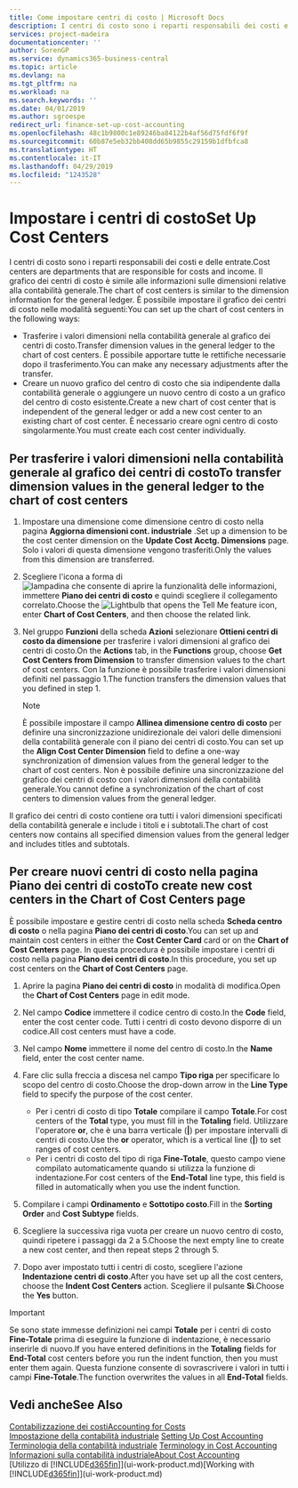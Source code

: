 ```yaml
---
title: Come impostare centri di costo | Microsoft Docs
description: I centri di costo sono i reparti responsabili dei costi e delle entrate. Il grafico dei centri di costo è simile alle informazioni sulle dimensioni relative alla contabilità generale.
services: project-madeira
documentationcenter: ''
author: SorenGP
ms.service: dynamics365-business-central
ms.topic: article
ms.devlang: na
ms.tgt_pltfrm: na
ms.workload: na
ms.search.keywords: ''
ms.date: 04/01/2019
ms.author: sgroespe
redirect_url: finance-set-up-cost-accounting
ms.openlocfilehash: 48c1b9800c1e89246ba84122b4af56d75fdf6f9f
ms.sourcegitcommit: 60b87e5eb32bb408dd65b9855c29159b1dfbfca8
ms.translationtype: HT
ms.contentlocale: it-IT
ms.lasthandoff: 04/29/2019
ms.locfileid: "1243528"
---
```

# <a name="set-up-cost-centers"></a><span data-ttu-id="6e63f-104">Impostare i centri di costo</span><span class="sxs-lookup"><span data-stu-id="6e63f-104">Set Up Cost Centers</span></span>
<span data-ttu-id="6e63f-105">I centri di costo sono i reparti responsabili dei costi e delle entrate.</span><span class="sxs-lookup"><span data-stu-id="6e63f-105">Cost centers are departments that are responsible for costs and income.</span></span> <span data-ttu-id="6e63f-106">Il grafico dei centri di costo è simile alle informazioni sulle dimensioni relative alla contabilità generale.</span><span class="sxs-lookup"><span data-stu-id="6e63f-106">The chart of cost centers is similar to the dimension information for the general ledger.</span></span> <span data-ttu-id="6e63f-107">È possibile impostare il grafico dei centri di costo nelle modalità seguenti:</span><span class="sxs-lookup"><span data-stu-id="6e63f-107">You can set up the chart of cost centers in the following ways:</span></span>  

-   <span data-ttu-id="6e63f-108">Trasferire i valori dimensioni nella contabilità generale al grafico dei centri di costo.</span><span class="sxs-lookup"><span data-stu-id="6e63f-108">Transfer dimension values in the general ledger to the chart of cost centers.</span></span> <span data-ttu-id="6e63f-109">È possibile apportare tutte le rettifiche necessarie dopo il trasferimento.</span><span class="sxs-lookup"><span data-stu-id="6e63f-109">You can make any necessary adjustments after the transfer.</span></span>  
-   <span data-ttu-id="6e63f-110">Creare un nuovo grafico del centro di costo che sia indipendente dalla contabilità generale o aggiungere un nuovo centro di costo a un grafico del centro di costo esistente.</span><span class="sxs-lookup"><span data-stu-id="6e63f-110">Create a new chart of cost center that is independent of the general ledger or add a new cost center to an existing chart of cost center.</span></span> <span data-ttu-id="6e63f-111">È necessario creare ogni centro di costo singolarmente.</span><span class="sxs-lookup"><span data-stu-id="6e63f-111">You must create each cost center individually.</span></span>  

## <a name="to-transfer-dimension-values-in-the-general-ledger-to-the-chart-of-cost-centers"></a><span data-ttu-id="6e63f-112">Per trasferire i valori dimensioni nella contabilità generale al grafico dei centri di costo</span><span class="sxs-lookup"><span data-stu-id="6e63f-112">To transfer dimension values in the general ledger to the chart of cost centers</span></span>  
1.  <span data-ttu-id="6e63f-113">Impostare una dimensione come dimensione centro di costo nella pagina **Aggiorna dimensioni cont. industriale** .</span><span class="sxs-lookup"><span data-stu-id="6e63f-113">Set up a dimension to be the cost center dimension on the **Update Cost Acctg. Dimensions** page.</span></span> <span data-ttu-id="6e63f-114">Solo i valori di questa dimensione vengono trasferiti.</span><span class="sxs-lookup"><span data-stu-id="6e63f-114">Only the values from this dimension are transferred.</span></span>  
2.  <span data-ttu-id="6e63f-115">Scegliere l'icona a forma di ![lampadina che consente di aprire la funzionalità delle informazioni](media/ui-search/search_small.png "Informazioni sull'operazione che si desidera eseguire"), immettere **Piano dei centri di costo** e quindi scegliere il collegamento correlato.</span><span class="sxs-lookup"><span data-stu-id="6e63f-115">Choose the ![Lightbulb that opens the Tell Me feature](media/ui-search/search_small.png "Tell me what you want to do") icon, enter **Chart of Cost Centers**, and then choose the related link.</span></span>  
3.  <span data-ttu-id="6e63f-116">Nel gruppo **Funzioni** della scheda **Azioni** selezionare **Ottieni centri di costo da dimensione** per trasferire i valori dimensioni al grafico dei centri di costo.</span><span class="sxs-lookup"><span data-stu-id="6e63f-116">On the **Actions** tab, in the **Functions** group, choose **Get Cost Centers from Dimension** to transfer dimension values to the chart of cost centers.</span></span> <span data-ttu-id="6e63f-117">Con la funzione è possibile trasferire i valori dimensioni definiti nel passaggio 1.</span><span class="sxs-lookup"><span data-stu-id="6e63f-117">The function transfers the dimension values that you defined in step 1.</span></span>  

    > [!NOTE]  
    >  <span data-ttu-id="6e63f-118">È possibile impostare il campo **Allinea dimensione centro di costo** per definire una sincronizzazione unidirezionale dei valori delle dimensioni della contabilità generale con il piano dei centri di costo.</span><span class="sxs-lookup"><span data-stu-id="6e63f-118">You can set up the **Align Cost Center Dimension**  field to define a one-way synchronization of dimension values from the general ledger to the chart of cost centers.</span></span> <span data-ttu-id="6e63f-119">Non è possibile definire una sincronizzazione del grafico dei centri di costo con i valori dimensioni della contabilità generale.</span><span class="sxs-lookup"><span data-stu-id="6e63f-119">You cannot define a synchronization of the chart of cost centers to dimension values from the general ledger.</span></span>  

<span data-ttu-id="6e63f-120">Il grafico dei centri di costo contiene ora tutti i valori dimensioni specificati della contabilità generale e include i titoli e i subtotali.</span><span class="sxs-lookup"><span data-stu-id="6e63f-120">The chart of cost centers now contains all specified dimension values from the general ledger and includes titles and subtotals.</span></span>  

## <a name="to-create-new-cost-centers-in-the-chart-of-cost-centers-page"></a><span data-ttu-id="6e63f-121">Per creare nuovi centri di costo nella pagina Piano dei centri di costo</span><span class="sxs-lookup"><span data-stu-id="6e63f-121">To create new cost centers in the Chart of Cost Centers page</span></span>  
<span data-ttu-id="6e63f-122">È possibile impostare e gestire centri di costo nella scheda **Scheda centro di costo** o nella pagina **Piano dei centri di costo**.</span><span class="sxs-lookup"><span data-stu-id="6e63f-122">You can set up and maintain cost centers in either the **Cost Center Card** card or on the **Chart of Cost Centers** page.</span></span> <span data-ttu-id="6e63f-123">In questa procedura è possibile impostare i centri di costo nella pagina **Piano dei centri di costo**.</span><span class="sxs-lookup"><span data-stu-id="6e63f-123">In this procedure, you set up cost centers on the **Chart of Cost Centers** page.</span></span>  

1. <span data-ttu-id="6e63f-124">Aprire la pagina **Piano dei centri di costo** in modalità di modifica.</span><span class="sxs-lookup"><span data-stu-id="6e63f-124">Open the **Chart of Cost Centers** page in edit mode.</span></span>  
2. <span data-ttu-id="6e63f-125">Nel campo  **Codice** immettere il codice centro di costo.</span><span class="sxs-lookup"><span data-stu-id="6e63f-125">In the **Code** field, enter the cost center code.</span></span> <span data-ttu-id="6e63f-126">Tutti i centri di costo devono disporre di un codice.</span><span class="sxs-lookup"><span data-stu-id="6e63f-126">All cost centers must have a code.</span></span>  
3. <span data-ttu-id="6e63f-127">Nel campo **Nome** immettere il nome del centro di costo.</span><span class="sxs-lookup"><span data-stu-id="6e63f-127">In the **Name** field, enter the cost center name.</span></span>  
4. <span data-ttu-id="6e63f-128">Fare clic sulla freccia a discesa nel campo **Tipo riga** per specificare lo scopo del centro di costo.</span><span class="sxs-lookup"><span data-stu-id="6e63f-128">Choose the drop-down arrow in the **Line Type** field to specify the purpose of the cost center.</span></span>  

    - <span data-ttu-id="6e63f-129">Per i centri di costo di tipo **Totale** compilare il campo **Totale**.</span><span class="sxs-lookup"><span data-stu-id="6e63f-129">For cost centers of the **Total** type, you must fill in the **Totaling** field.</span></span> <span data-ttu-id="6e63f-130">Utilizzare l'operatore **or**, che è una barra verticale (**&#124;**) per impostare intervalli di centri di costo.</span><span class="sxs-lookup"><span data-stu-id="6e63f-130">Use the **or** operator, which is a vertical line (**&#124;**) to set ranges of cost centers.</span></span>  
    - <span data-ttu-id="6e63f-131">Per i centri di costo del tipo di riga **Fine-Totale**, questo campo viene compilato automaticamente quando si utilizza la funzione di indentazione.</span><span class="sxs-lookup"><span data-stu-id="6e63f-131">For cost centers of the **End-Total** line type, this field is filled in automatically when you use the indent function.</span></span>  
5.  <span data-ttu-id="6e63f-132">Compilare i campi **Ordinamento** e **Sottotipo costo**.</span><span class="sxs-lookup"><span data-stu-id="6e63f-132">Fill in the **Sorting Order** and **Cost Subtype** fields.</span></span>  
6.  <span data-ttu-id="6e63f-133">Scegliere la successiva riga vuota per creare un nuovo centro di costo, quindi ripetere i passaggi da 2 a 5.</span><span class="sxs-lookup"><span data-stu-id="6e63f-133">Choose the next empty line to create a new cost center, and then repeat steps 2 through 5.</span></span>  
7.  <span data-ttu-id="6e63f-134">Dopo aver impostato tutti i centri di costo, scegliere l'azione **Indentazione centri di costo**.</span><span class="sxs-lookup"><span data-stu-id="6e63f-134">After you have set up all the cost centers, choose the **Indent Cost Centers** action.</span></span> <span data-ttu-id="6e63f-135">Scegliere il pulsante **Sì**.</span><span class="sxs-lookup"><span data-stu-id="6e63f-135">Choose the **Yes** button.</span></span>  

> [!IMPORTANT]  
>  <span data-ttu-id="6e63f-136">Se sono state immesse definizioni nei campi **Totale** per i centri di costo **Fine-Totale** prima di eseguire la funzione di indentazione, è necessario inserirle di nuovo.</span><span class="sxs-lookup"><span data-stu-id="6e63f-136">If you have entered definitions in the **Totaling** fields for **End-Total** cost centers before you run the indent function, then you must enter them again.</span></span> <span data-ttu-id="6e63f-137">Questa funzione consente di sovrascrivere i valori in tutti i campi **Fine-Totale**.</span><span class="sxs-lookup"><span data-stu-id="6e63f-137">The function overwrites the values in all **End-Total** fields.</span></span>  

## <a name="see-also"></a><span data-ttu-id="6e63f-138">Vedi anche</span><span class="sxs-lookup"><span data-stu-id="6e63f-138">See Also</span></span>  
[<span data-ttu-id="6e63f-139">Contabilizzazione dei costi</span><span class="sxs-lookup"><span data-stu-id="6e63f-139">Accounting for Costs</span></span>](finance-manage-cost-accounting.md)  
<span data-ttu-id="6e63f-140">[Impostazione della contabilità industriale](finance-set-up-cost-accounting.md) </span><span class="sxs-lookup"><span data-stu-id="6e63f-140">[Setting Up Cost Accounting](finance-set-up-cost-accounting.md) </span></span>  
<span data-ttu-id="6e63f-141">[Terminologia della contabilità industriale](finance-terminology-in-cost-accounting.md) </span><span class="sxs-lookup"><span data-stu-id="6e63f-141">[Terminology in Cost Accounting](finance-terminology-in-cost-accounting.md) </span></span>  
[<span data-ttu-id="6e63f-142">Informazioni sulla contabilità industriale</span><span class="sxs-lookup"><span data-stu-id="6e63f-142">About Cost Accounting</span></span>](finance-about-cost-accounting.md)  
<span data-ttu-id="6e63f-143">[Utilizzo di [!INCLUDE[d365fin](includes/d365fin_md.md)]](ui-work-product.md)</span><span class="sxs-lookup"><span data-stu-id="6e63f-143">[Working with [!INCLUDE[d365fin](includes/d365fin_md.md)]](ui-work-product.md)</span></span>
